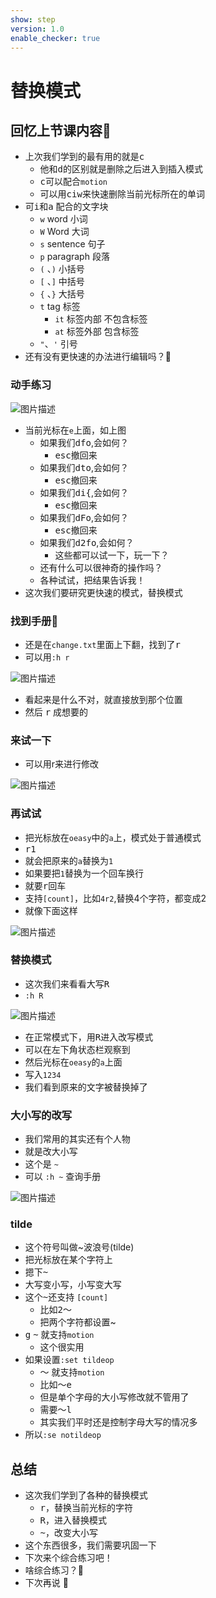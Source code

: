 ```yaml
---
show: step
version: 1.0
enable_checker: true
---
```


# 替换模式

## 回忆上节课内容🤔

- 上次我们学到的最有用的就是<kbd>c</kbd>
	- 他和<kbd>d</kbd>的区别就是删除之后进入到插入模式
	- <kbd>c</kbd>可以配合`motion`
	- 可以用<kbd>c</kbd><kbd>i</kbd><kbd>w</kbd>来快速删除当前光标所在的单词
- 可<kbd>i</kbd>和<kbd>a</kbd> 配合的文字块
	- `w` word 小词
	- `W` Word 大词
	- `s` sentence 句子
	- `p` paragraph 段落
	- `(` 、`)` 小括号
	- `[` 、`]` 中括号
	- `{` 、`}` 大括号
	- `t` tag 标签
		- `it` 标签内部 不包含标签
		- `at` 标签外部 包含标签
	- `"`、`'` 引号
- 还有没有更快速的办法进行编辑吗？🤔

### 动手练习

![图片描述](https://doc.shiyanlou.com/courses/uid1190679-20210131-1612080964312)

- 当前光标在`e`上面，如上图
	- 如果我们<kbd>d</kbd><kbd>f</kbd><kbd>o</kbd>,会如何？
		- <kbd>esc</kbd>撤回来
	- 如果我们<kbd>d</kbd><kbd>t</kbd><kbd>o</kbd>,会如何？
		- <kbd>esc</kbd>撤回来
	- 如果我们<kbd>d</kbd><kbd>i</kbd><kbd>{</kbd>,会如何？
		- <kbd>esc</kbd>撤回来
	- 如果我们<kbd>d</kbd><kbd>F</kbd><kbd>o</kbd>,会如何？
		- <kbd>esc</kbd>撤回来
	- 如果我们<kbd>d</kbd><kbd>2</kbd><kbd>f</kbd><kbd>o</kbd>,会如何？
		- 这些都可以试一下，玩一下？
	-  还有什么可以很神奇的操作吗？
	-  各种试试，把结果告诉我！
-  这次我们要研究更快速的模式，替换模式

### 找到手册📕

- 还是在`change.txt`里面上下翻，找到了<kbd>r</kbd>
- 可以用`:h r`

![图片描述](https://doc.shiyanlou.com/courses/uid1190679-20210131-1612095573659)

- 看起来是什么不对，就直接放到那个位置
- 然后 <kbd>r</kbd> 成想要的 

### 来试一下
- 可以用r来进行修改

![图片描述](https://doc.shiyanlou.com/courses/uid1190679-20210706-1625536164760)	


### 再试试

- 把光标放在`oeasy`中的`a`上，模式处于普通模式
- <kbd>r</kbd><kbd>1</kbd>
- 就会把原来的`a`替换为`1`
- 如果要把`1`替换为一个回车换行
- 就要<kbd>r</kbd><kbd>回车</kbd>
- 支持`[count]`，比如`4r2`,替换4个字符，都变成2
- 就像下面这样

![图片描述](https://doc.shiyanlou.com/courses/uid1190679-20210706-1625536175720)

### 替换模式

- 这次我们来看看大写<kbd>R</kbd>
- `:h R`

![图片描述](https://doc.shiyanlou.com/courses/uid1190679-20210131-1612096055820)

- 在正常模式下，用<kbd>R</kbd>进入改写模式
- 可以在左下角状态栏观察到
- 然后光标在`oeasy`的`a`上面
- 写入`1234`
- 我们看到原来的文字被替换掉了

### 大小写的改写

- 我们常用的其实还有个人物
- 就是改大小写
- 这个是 `~`
- 可以 `:h ~` 查询手册

![图片描述](https://doc.shiyanlou.com/courses/uid1190679-20210131-1612096295044)

### tilde

- 这个符号叫做~波浪号(tilde)
- 把光标放在某个字符上
- 摁下<kbd>~</kbd>
- 大写变小写，小写变大写
- 这个<kbd>~</kbd>还支持 `[count]`
	- 比如<kbd>2</kbd><kbd>～</kbd>
	- 把两个字符都设置~
- <kbd>g</kbd> <kbd>~</kbd> 就支持`motion`
	- 这个很实用
- 如果设置`:set tildeop`
	- <kbd>～</kbd> 就支持`motion`
	- 比如<kbd>～</kbd><kbd>e</kbd>
	- 但是单个字母的大小写修改就不管用了
	- 需要<kbd>～</kbd><kbd>l</kbd>
	- 其实我们平时还是控制字母大写的情况多
- 所以`:se notildeop`

## 总结

- 这次我们学到了各种的替换模式
	- <kbd>r</kbd>，替换当前光标的字符
 	- <kbd>R</kbd>，进入替换模式
 	- <kbd>~</kbd>，改变大小写
- 这个东西很多，我们需要巩固一下
- 下次来个综合练习吧！
- 啥综合练习？🤔
- 下次再说 👋
